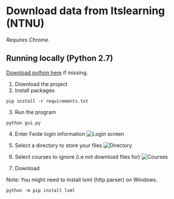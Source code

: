 # Download data from Itslearning (NTNU)
*Requires Chrome.*
## Running locally (Python 2.7)
[Download python here](https://www.python.org/downloads/release/python-2713/) if missing.
1) Download the project
2) Install packages
```shell
pip install -r requirements.txt
```
3) Run the program
```shell
python gui.py
```
4) Enter Feide login information
![Login screen](http://i.imgur.com/qV2Xtwt.png)

5) Select a directory to store your files
![Directory](http://i.imgur.com/sNRov6E.png)

6) Select courses to ignore (i.e not download files for)
![Courses](http://i.imgur.com/7pFR7ar.png)

7) Download

Note:
You might need to install lxml (http parser) on Windows.
```shell
python -m pip install lxml
```
